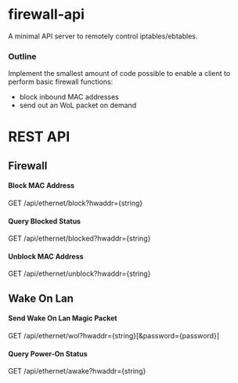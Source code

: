 # firewall-api
A minimal API server to remotely control iptables/ebtables.

### Outline
Implement the smallest amount of code possible to enable a client to perform basic firewall functions:
- block inbound MAC addresses
- send out an WoL packet on demand

# REST API

## Firewall

#### Block MAC Address
GET /api/ethernet/block?hwaddr={string}

#### Query Blocked Status
GET /api/ethernet/blocked?hwaddr={string}

#### Unblock MAC Address
GET /api/ethernet/unblock?hwaddr={string}


## Wake On Lan

#### Send Wake On Lan Magic Packet
GET /api/ethernet/wol?hwaddr={string}[&password={password}]

#### Query Power-On Status
GET /api/ethernet/awake?hwaddr={string}
